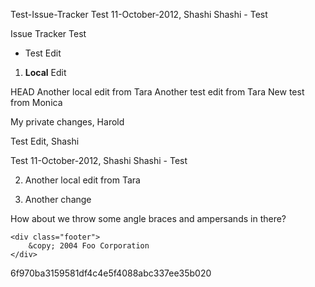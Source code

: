 Test-Issue-Tracker
Test 11-October-2012, Shashi
Shashi - Test 


Issue Tracker Test


* Test Edit

1. <b>Local</b> Edit

 HEAD
Another local edit from Tara
Another test edit from Tara
New test from Monica

My private changes, Harold

Test Edit, Shashi

Test 11-October-2012, Shashi
Shashi - Test 

2. Another local edit from Tara

3. Another change

How about we throw some angle braces and ampersands in there?

    <div class="footer">
        &copy; 2004 Foo Corporation
    </div>
6f970ba3159581df4c4e5f4088abc337ee35b020
